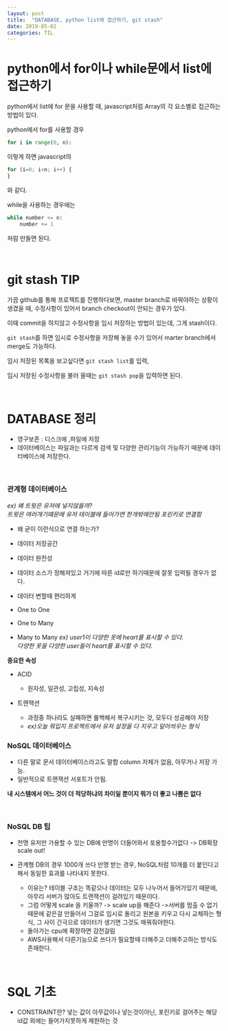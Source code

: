 ```yaml
---
layout: post
title:  "DATABASE, python list에 접근하기, git stash"
date: 2019-05-02
categories: TIL
---
```


# python에서 for이나 while문에서 list에 접근하기

python에서 list에 for 문을 사용할 때, javascript처럼 Array의 각 요소별로 접근하는 방법이 있다.

python에서 for를 사용할 경우

```python
for i in range(0, n):
```
이렇게 하면 javascript의

```javascript
for (i=0; i<n; i++) {
}
```
와 같다.

while을 사용하는 경우에는 

```python
while number <= n:
    number += 1
```
처럼 만들면 된다.

<br/>

# git stash TIP

가끔 github를 통해 프로젝트를 진행하다보면, master branch로 바꿔야하는 상황이 생겼을 때, 수정사항이 있어서 branch checkout이 안되는 경우가 있다.  

이때 commit을 하지않고 수정사항을 임시 저장하는 방법이 있는데, 그게 stash이다.  

`git stash`를 하면 임시로 수정사항을 저장해 놓을 수가 있어서 marter branch에서 merge도 가능하다.  

임시 저장된 목록을 보고싶다면 `git stash list`를 입력,  

임시 저장된 수정사항을 불러 올때는 `git stash pop`을 입력하면 된다.

<br/>

# DATABASE 정리

 - 영구보존 : 디스크에 ,파일에 저장
 - 데이터베이스는 파일과는 다르게 검색 및 다양한 관리기능이 가능하기 때문에 데이터베이스에 저장한다.
<br/>

### 관계형 데이터베이스
*ex) 왜 트윗은 유저에 넣지않을까?  
트윗은 여러개기떄문에 유저 테이블에 들어가면 한개밖에안됨
포린키로 연결함*
 - 왜 굳이 이런식으로 연결 하는가?
 - 데이터 저장공간
 - 데이터 완전성
 - 데이터 소스가 정해져있고 거기에 따른 id로만 하기때문에 잘못 입력될 경우가 없다.
 - 데이터 변할때 편리하게

 - One to One
 - One to Many
 - Many to Many
*ex) user1이 다양한 옷에 heart를 표시할 수 있다.  
다양한 옷을 다양한 user들이 heart를 표시할 수 있다.*

 
**중요한 속성**
- ACID
  - 원자성, 일관성, 고립성, 지속성
	
- 트랜잭션
  - 과정중 하나라도 실패하면 롤백해서 복구시키는 것, 모두다 성공해야 저장
  - *ex)오늘 뭐입지 프로젝트에서 유저 설정을 다 지우고 덮어씌우는 형식*
 
### NoSQL 데이터베이스
 - 다른 말로 문서 데이터베이스라고도 말함 column 자체가 없음, 아무거나 저장 가능.
 - 일반적으로 트랜잭션 서포트가 안됨.

**내 시스템에서 어느 것이 더 적당하냐의 차이일 뿐이지 뭐가 더 좋고 나쁨은 없다**

<br/>

### NoSQL DB 팁
- 천명 유저만 가용할 수 있는 DB에 만명이 더들어와서 포용할수가없다 -> DB확장 scale out!

- 관계형 DB의 경우 1000개 쓰다 만명 받는 경우, NoSQL처럼 10개를 더 붙인다고 해서 동일한 효과를 나타내지 못한다.  
  - 이유는? 테이블 구조는 똑같으나 데이터는 모두 나누어서 들어가있기 때문에, 아무리 서버가 많아도 트랜잭션이 걸려있기 때문이다.
  - 그럼 어떻게 scale 을 키울까? -> scale up을 해준다 ->서버를 멈출 수 없기 때문에 같은걸 만들어서 그걸로 임시로 돌리고 원본을 키우고 다시 교체하는 형식, 그 사이 간극으로 데이터가 생기면 그것도 매꿔줘야한다.
  - 돌아가는 cpu에 확장하면 감전걸림
  - AWS사용해서 다른기능으로 쓰다가 필요할때 더해주고 더해주고하는 방식도 존재한다.

<br/>

# SQL 기초

 - CONSTRAINT란? 넣는 값이 아무값이나 넣는것이아닌, 포린키로 걸어주는 해당 id값 외에는 들어가지못하게 제한하는 것
